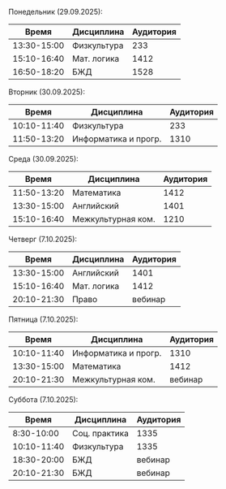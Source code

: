 Понедельник (29.09.2025):

| Время       | Дисциплина           | Аудитория |
| ----------- | -------------------- | --------- |
| 13:30-15:00 | Физкультура          | 233       |
| 15:10-16:40 | Мат. логика          | 1412      |
| 16:50-18:20 | БЖД                  | 1528      |
 
Вторник (30.09.2025):
  
| Время       | Дисциплина           | Аудитория |
| ----------- | -------------------- | --------- |
| 10:10-11:40 | Физкультура          | 233       |
| 11:50-13:20 | Информатика и прогр. | 1310      |

Среда (30.09.2025):
  
| Время       | Дисциплина           | Аудитория |
| ----------- | -------------------- | --------- |
| 11:50-13:20 | Математика           | 1412      |
| 13:30-15:00 | Английский           | 1401      |
| 15:10-16:40 | Межкультурная ком.   | 1210      |
 
Четверг (7.10.2025):
  
| Время       | Дисциплина           | Аудитория |
| ----------- | -------------------- | --------- |
| 13:30-15:00 | Английский           | 1401      |
| 15:10-16:40 | Мат. логика          | 1412      |
| 20:10-21:30 | Право                | вебинар   |
 
Пятница (7.10.2025):
  
| Время       | Дисциплина           | Аудитория |
| ----------- | -------------------- | --------- |
| 10:10-11:40 | Информатика и прогр. | 1310      |
| 13:30-15:00 | Математика           | 1412      |
| 20:10-21:30 | Межкультурная ком.   | вебинар   |
 
Суббота (7.10.2025):
  
| Время       | Дисциплина           | Аудитория |
| ----------- | -------------------- | --------- |
| 8:30-10:00  | Соц. практика        | 1335      |
| 10:10-11:40 | Физкультура          | 1335      |
| 18:30-20:00 | БЖД                  | вебинар   |
| 20:10-21:30 | БЖД                  | вебинар   |
  
  